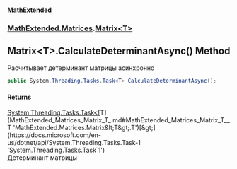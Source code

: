 #### [MathExtended](index.md 'index')
### [MathExtended.Matrices](MathExtended_Matrices.md 'MathExtended.Matrices').[Matrix&lt;T&gt;](MathExtended_Matrices_Matrix_T_.md 'MathExtended.Matrices.Matrix&lt;T&gt;')
## Matrix&lt;T&gt;.CalculateDeterminantAsync() Method
Расчитывает детерминант матрицы асинхронно  
```csharp
public System.Threading.Tasks.Task<T> CalculateDeterminantAsync();
```
#### Returns
[System.Threading.Tasks.Task&lt;](https://docs.microsoft.com/en-us/dotnet/api/System.Threading.Tasks.Task-1 'System.Threading.Tasks.Task`1')[T](MathExtended_Matrices_Matrix_T_.md#MathExtended_Matrices_Matrix_T__T 'MathExtended.Matrices.Matrix&lt;T&gt;.T')[&gt;](https://docs.microsoft.com/en-us/dotnet/api/System.Threading.Tasks.Task-1 'System.Threading.Tasks.Task`1')  
Детерминант матрицы
